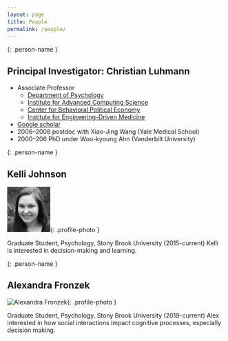 ```yaml
---
layout: page
title: People
permalink: /people/
---
```


{: .person-name }
## Principal Investigator: Christian Luhmann

* Associate Professor
  * [Department of Psychology](https://www.stonybrook.edu/psychology/)
  * [Institute for Advanced Computing Science](https://www.iacs.stonybrook.edu/)
  * [Center for Behavioral Political Economy](https://www.stonybrook.edu/commcms/cbpe/)
  * [Institute for Engineering-Driven Medicine](https://www.stonybrook.edu/commcms/iedm/)
* [Google scholar](http://scholar.google.com/citations?user=gFX4QEkAAAAJ)
* 2006–2008 postdoc with Xiao-Jing Wang (Yale Medical School)
* 2000–206 PhD under Woo-kyoung Ahn (Vanderbilt University)

{: .person-name }
## Kelli Johnson
![Kelli Johnson](/images/kelli.jpg){: .profile-photo }

Graduate Student, Psychology, Stony Brook University (2015-current)
Kelli is interested in decision-making and learning. 

{: .person-name }
## Alexandra Fronzek
![Alexandra Fronzek](/images/alex.jpg){: .profile-photo }

Graduate Student, Psychology, Stony Brook University (2019-current)
Alex interested in how social interactions impact cognitive processes, especially decision making. 
